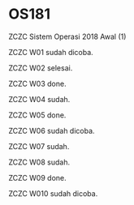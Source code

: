 # OS181
ZCZC Sistem Operasi 2018 Awal (1)

ZCZC W01 sudah dicoba.

ZCZC W02 selesai.

ZCZC W03 done.

ZCZC W04 sudah.

ZCZC W05 done.

ZCZC W06 sudah dicoba.

ZCZC W07 sudah.

ZCZC W08 sudah.

ZCZC W09 done.

ZCZC W010 sudah dicoba.
